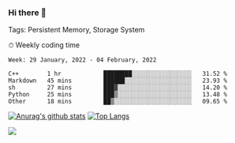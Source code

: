 ### Hi there 👋

Tags: Persistent Memory, Storage System

<!--

[![Anurag's github stats](https://github-readme-stats.vercel.app/api?username=wwyf)](https://github.com/anuraghazra/github-readme-stats)

[![Anurag's github stats](https://github-readme-stats.vercel.app/api?username=wwyf&count_private=true)](https://github.com/anuraghazra/github-readme-stats)


[![Top Langs](https://github-readme-stats.vercel.app/api/top-langs/?username=wwyf&count_private=true&&hide=jupyter%20notebook,html)](https://github.com/anuraghazra/github-readme-stats)



-->


⏱ Weekly coding time

<!--START_SECTION:waka-->
```text
Week: 29 January, 2022 - 04 February, 2022

C++        1 hr            ████████░░░░░░░░░░░░░░░░░   31.52 % 
Markdown   45 mins         ██████░░░░░░░░░░░░░░░░░░░   23.93 % 
sh         27 mins         ███▓░░░░░░░░░░░░░░░░░░░░░   14.20 % 
Python     25 mins         ███▒░░░░░░░░░░░░░░░░░░░░░   13.48 % 
Other      18 mins         ██▒░░░░░░░░░░░░░░░░░░░░░░   09.65 % 
```
<!--END_SECTION:waka-->



[![Anurag's github stats](https://github-readme-stats.vercel.app/api?username=wwyf&count_private=true&show_icons=true&hide_border=true)](https://github.com/anuraghazra/github-readme-stats) [![Top Langs](https://github-readme-stats.vercel.app/api/top-langs/?username=wwyf&count_private=true&hide=jupyter%20notebook,html,OpenEdge%20ABL&langs_count=10&layout=compact&hide_border=true)](https://github.com/anuraghazra/github-readme-stats)

<!--

[![willianrod's wakatime stats](https://github-readme-stats.vercel.app/api/wakatime?username=wwyf)](https://github.com/anuraghazra/github-readme-stats)


-->

![](https://hit.yhype.me/github/profile?user_id=23121291)
